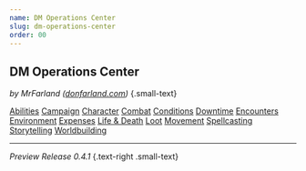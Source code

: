```yaml
---
name: DM Operations Center
slug: dm-operations-center
order: 00
---
```

## DM Operations Center
*by MrFarland (<a href="https://donfarland.com">donfarland.com</a>)* {.small-text}

<div class="menu-container">
    <a href="abilities-menu">Abilities</a>
    <a href="campaign-menu">Campaign</a>
    <a href="character-menu">Character</a>
    <a href="combat-menu">Combat</a>
    <a href="conditions-menu">Conditions</a>
    <a href="downtime-menu">Downtime</a>
    <a href="encounters-menu">Encounters</a>
    <a href="environment-menu">Environment</a>
    <a href="expenses-menu">Expenses</a>
    <a href="life-and-death-menu">Life & Death</a>
    <a href="loot-menu">Loot</a>
    <a href="movement-menu">Movement</a>
    <a href="spellcasting-menu">Spellcasting</a>
    <a href="storytelling-menu">Storytelling</a>
    <a href="worldbuilding-menu">Worldbuilding</a>
</div>
<hr/>

*Preview Release 0.4.1* {.text-right .small-text}
